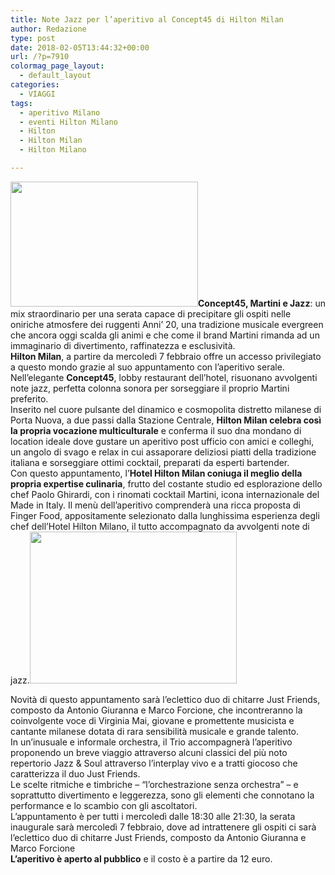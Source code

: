 ```yaml
---
title: Note Jazz per l’aperitivo al Concept45 di Hilton Milan
author: Redazione
type: post
date: 2018-02-05T13:44:32+00:00
url: /?p=7910
colormag_page_layout:
  - default_layout
categories:
  - VIAGGI
tags:
  - aperitivo Milano
  - eventi Hilton Milano
  - Hilton
  - Hilton Milan
  - Hilton Milano

---
```

<img decoding="async" loading="lazy" class="size-medium wp-image-7912 alignleft" src="https://progressonline.it/wp-content/uploads/2018/02/S.P.-1-28-300x200.jpg" alt="" width="300" height="200" />**Concept45, Martini e Jazz**: un mix straordinario per una serata capace di precipitare gli ospiti nelle oniriche atmosfere dei ruggenti Anni’ 20, una tradizione musicale evergreen che ancora oggi scalda gli animi e che come il brand Martini rimanda ad un immaginario di divertimento, raffinatezza e esclusività.  
**Hilton Milan**, a partire da mercoledì 7 febbraio offre un accesso privilegiato a questo mondo grazie al suo appuntamento con l’aperitivo serale. Nell’elegante **Concept45**, lobby restaurant dell’hotel, risuonano avvolgenti note jazz, perfetta colonna sonora per sorseggiare il proprio Martini preferito.  
Inserito nel cuore pulsante del dinamico e cosmopolita distretto milanese di Porta Nuova, a due passi dalla Stazione Centrale, **Hilton Milan celebra così la propria vocazione multiculturale** e conferma il suo dna mondano di location ideale dove gustare un aperitivo post ufficio con amici e colleghi, un angolo di svago e relax in cui assaporare deliziosi piatti della tradizione italiana e sorseggiare ottimi cocktail, preparati da esperti bartender.  
Con questo appuntamento, l’**Hotel Hilton Milan coniuga il meglio della propria expertise culinaria**, frutto del costante studio ed esplorazione dello chef Paolo Ghirardi, con i rinomati cocktail Martini, icona internazionale del Made in Italy. Il menù dell’aperitivo comprenderà una ricca proposta di Finger Food, appositamente selezionato dalla lunghissima esperienza degli chef dell’Hotel Hilton Milano, il tutto accompagnato da avvolgenti note di jazz.<img decoding="async" loading="lazy" class=" wp-image-7911 alignright" src="https://progressonline.it/wp-content/uploads/2018/02/S.P.-002-300x200.jpg" alt="" width="331" height="243" />

Novità di questo appuntamento sarà l’eclettico duo di chitarre Just Friends, composto da Antonio Giuranna e Marco Forcione, che incontreranno la coinvolgente voce di Virginia Mai, giovane e promettente musicista e cantante milanese dotata di rara sensibilità musicale e grande talento.  
In un’inusuale e informale orchestra, il Trio accompagnerà l’aperitivo proponendo un breve viaggio attraverso alcuni classici del più noto repertorio Jazz & Soul attraverso l&#8217;interplay vivo e a tratti giocoso che caratterizza il duo Just Friends.  
Le scelte ritmiche e timbriche – “l’orchestrazione senza orchestra&#8221; &#8211; e soprattutto divertimento e leggerezza, sono gli elementi che connotano la performance e lo scambio con gli ascoltatori.  
L’appuntamento è per tutti i mercoledì dalle 18:30 alle 21:30, la serata inaugurale sarà mercoledì 7 febbraio, dove ad intrattenere gli ospiti ci sarà l&#8217;eclettico duo di chitarre Just Friends, composto da Antonio Giuranna e Marco Forcione  
**L’aperitivo è aperto al pubblico** e il costo è a partire da 12 euro.